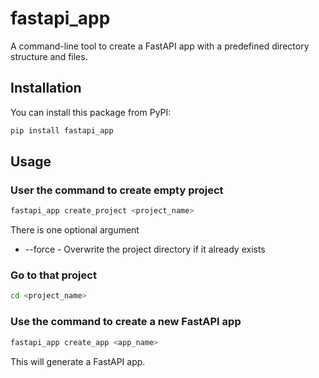 # fastapi_app

A command-line tool to create a FastAPI app with a predefined directory structure and files.

## Installation

You can install this package from PyPI:

```bash
pip install fastapi_app
```

## Usage

### User the command to create empty project

```bash
fastapi_app create_project <project_name>
```

There is one optional argument
- --force - Overwrite the project directory if it already exists

### Go to that project
```bash
cd <project_name>
```

### Use the command to create a new FastAPI app
```bash
fastapi_app create_app <app_name>
```
This will generate a FastAPI app.
